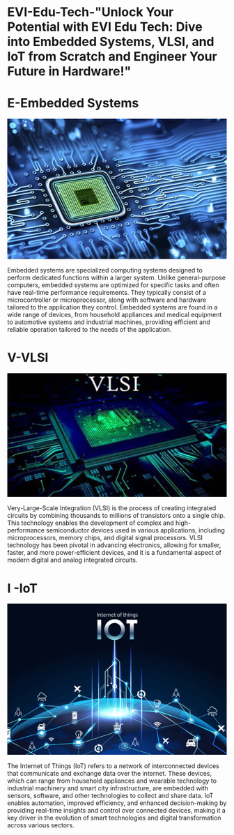 # EVI-Edu-Tech-"Unlock Your Potential with EVI Edu Tech: Dive into Embedded Systems, VLSI, and IoT from Scratch and Engineer Your Future in Hardware!"
# E-Embedded Systems
<img src="https://github.com/EVI-Edu-Tech/Introduction/blob/main/images/Screenshot%202024-07-08%20164045.png" alt="MLBC">

Embedded systems are specialized computing systems designed to perform dedicated functions within a larger system. Unlike general-purpose computers, embedded systems are optimized for specific tasks and often have real-time performance requirements. They typically consist of a microcontroller or microprocessor, along with software and hardware tailored to the application they control. Embedded systems are found in a wide range of devices, from household appliances and medical equipment to automotive systems and industrial machines, providing efficient and reliable operation tailored to the needs of the application.
# V-VLSI 
<img src="https://github.com/EVI-Edu-Tech/Introduction/blob/main/images/Screenshot%202024-07-08%20164110.png" alt="MLBC">

Very-Large-Scale Integration (VLSI) is the process of creating integrated circuits by combining thousands to millions of transistors onto a single chip. This technology enables the development of complex and high-performance semiconductor devices used in various applications, including microprocessors, memory chips, and digital signal processors. VLSI technology has been pivotal in advancing electronics, allowing for smaller, faster, and more power-efficient devices, and it is a fundamental aspect of modern digital and analog integrated circuits.
# I -IoT
<img src="https://github.com/EVI-Edu-Tech/Introduction/blob/main/images/Screenshot%202024-07-08%20164125.png" alt="MLBC">

The Internet of Things (IoT) refers to a network of interconnected devices that communicate and exchange data over the internet. These devices, which can range from household appliances and wearable technology to industrial machinery and smart city infrastructure, are embedded with sensors, software, and other technologies to collect and share data. IoT enables automation, improved efficiency, and enhanced decision-making by providing real-time insights and control over connected devices, making it a key driver in the evolution of smart technologies and digital transformation across various sectors.
